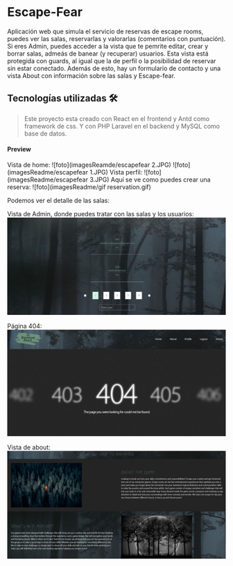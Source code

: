 # Escape-Fear
Aplicación web que simula el servicio de reservas de escape rooms, puedes ver las salas, reservarlas y valorarlas (comentarios con puntuación).
Si eres Admin, puedes acceder a la vista que te pemrite editar, crear y borrar salas, admeás de banear (y recuperar) usuarios. Esta vista está protegida con guards, al igual que la de perfil o la posibilidad de reservar sin estar conectado.
Además de esto, hay un formulario de contacto y una vista About con información sobre las salas y Escape-fear.
## Tecnologías utilizadas :hammer_and_wrench:
>Este proyecto esta creado con React en el frontend y Antd como framework de css. Y con PHP Laravel en el backend y MySQL como base de
datos.
#### Preview
Vista de home:
![foto](imagesReamde/escapefear 2.JPG)
![foto](imagesReadme/escapefear 1.JPG)
Vista perfil:
![foto](imagesReadme/escapefear 3.JPG)
Aquí se ve como puedes crear una reserva:
![foto](imagesReadme/gif reservation.gif)

 Podemos ver el detalle de las salas: 


Vista de Admin, donde puedes tratar con las salas y los usuarios: 
 ![foto](imagesReadme/CapturaAdmin.JPG)

 
Página 404:
![foto](imagesReadme/Captura404.JPG)

Vista de about:
![foto](imagesReadme/CapturaAbout.JPG)
